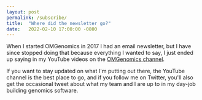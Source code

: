 ```yaml
---
layout: post
permalink: /subscribe/
title:  "Where did the newsletter go?"
date:   2022-02-10 17:00:00 -0800
---
```


When I started OMGenomics in 2017 I had an email newsletter, but I have since stopped doing that because everything I wanted to say, I just ended up saying in my YouTube videos on the [OMGenomics channel](http://youtube.com/omgenomics).

If you want to stay updated on what I'm putting out there, the YouTube channel is the best place to go, and if you follow me on Twitter, you'll also get the occasional tweet about what my team and I are up to in my day-job building genomics software.

